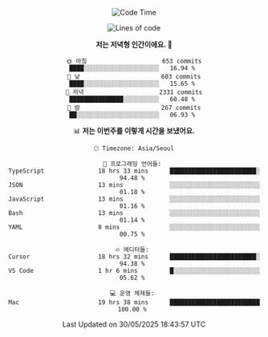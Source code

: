 <div align='center'>
 
<!--START_SECTION:waka-->
![Code Time](http://img.shields.io/badge/Code%20Time-4%2C396%20hrs%2054%20mins-blue)

![Lines of code](https://img.shields.io/badge/%EC%A0%80%EB%8A%94%20%EC%97%AC%ED%83%9C%EA%B9%8C%EC%A7%80%20-1.8%20million%20%EC%A4%84%EC%9D%98%20%EC%BD%94%EB%93%9C%EB%A5%BC%20%EC%9E%91%EC%84%B1%ED%96%88%EC%96%B4%EC%9A%94.-blue)

**저는 저녁형 인간이에요. 🦉** 

```text
🌞 아침                     653 commits         ████░░░░░░░░░░░░░░░░░░░░░   16.94 % 
🌆 낮　                     603 commits         ████░░░░░░░░░░░░░░░░░░░░░   15.65 % 
🌃 저녁                     2331 commits        ███████████████░░░░░░░░░░   60.48 % 
🌙 밤　                     267 commits         ██░░░░░░░░░░░░░░░░░░░░░░░   06.93 % 
```


📊 **저는 이번주를 이렇게 시간을 보냈어요.** 

```text
🕑︎ Timezone: Asia/Seoul

💬 프로그래밍 언어들: 
TypeScript               18 hrs 33 mins      ████████████████████████░   94.48 % 
JSON                     13 mins             ░░░░░░░░░░░░░░░░░░░░░░░░░   01.18 % 
JavaScript               13 mins             ░░░░░░░░░░░░░░░░░░░░░░░░░   01.16 % 
Bash                     13 mins             ░░░░░░░░░░░░░░░░░░░░░░░░░   01.14 % 
YAML                     8 mins              ░░░░░░░░░░░░░░░░░░░░░░░░░   00.75 % 

🔥 에디터들: 
Cursor                   18 hrs 32 mins      ████████████████████████░   94.38 % 
VS Code                  1 hr 6 mins         █░░░░░░░░░░░░░░░░░░░░░░░░   05.62 % 

💻 운영 체제들: 
Mac                      19 hrs 38 mins      █████████████████████████   100.00 % 
```


 Last Updated on 30/05/2025 18:43:57 UTC
<!--END_SECTION:waka-->
 </div>
<!---
Emewjin/Emewjin is a ✨ special ✨ repository because its `README.md` (this file) appears on your GitHub profile.
You can click the Preview link to take a look at your changes.
--->
